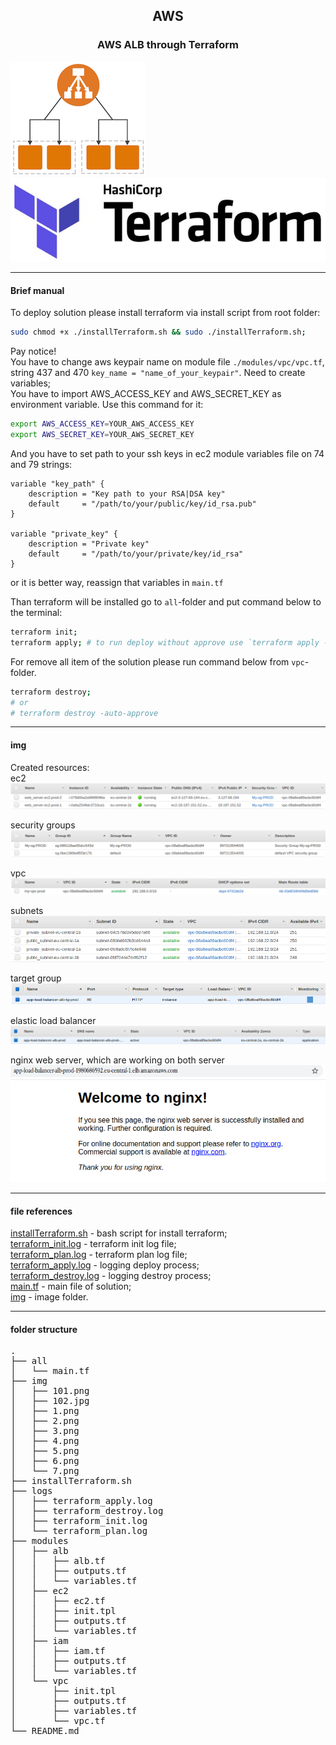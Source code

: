 ## <p style="text-align: center;">AWS</p>

### <p style="text-align: center;">AWS ALB through Terraform</p>
![task ](./img/101.png) ![task ](./img/102.jpg)

***

#### Brief manual
To deploy solution please install terraform via install script from root folder:
```bash
sudo chmod +x ./installTerraform.sh && sudo ./installTerraform.sh;
```
Pay notice!  
You have to change aws keypair name on module file `./modules/vpc/vpc.tf`, string 437 and 470 `key_name = "name_of_your_keypair"`. Need to create variables;  
You have to import AWS_ACCESS_KEY and AWS_SECRET_KEY as environment variable. Use this command for it:  
```bash
export AWS_ACCESS_KEY=YOUR_AWS_ACCESS_KEY
export AWS_SECRET_KEY=YOUR_AWS_SECRET_KEY
```
And you have to set path to your ssh keys in ec2 module variables file on 74 and 79 strings:
```
variable "key_path" {
    description = "Key path to your RSA|DSA key"
    default     = "/path/to/your/public/key/id_rsa.pub"
}

variable "private_key" {
    description = "Private key"
    default     = "/path/to/your/private/key/id_rsa"
}
```
or it is better way, reassign that variables in `main.tf`

Than terraform will be installed go to `all`-folder and put command below to the terminal:  
```bash
terraform init;
terraform apply; # to run deploy without approve use `terraform apply -auto-approve`
```
For remove all item of the solution please run command below from `vpc`-folder.  
```bash 
terraform destroy; 
# or
# terraform destroy -auto-approve
```

***

#### img
Created resources:  
ec2  
![ec2](./img/1.png)  

security groups  
![sg](./img/2.png)  

vpc     
![vpc](./img/5.png) 

subnets   
![subnets](./img/3.png) 

target group  
![tg](./img/6.png)  

elastic load balancer
![alb](./img/4.png)  

nginx web server, which are working on both server  
![internet_gateway](./img/7.png) 

***

#### file references
[installTerraform.sh](./installTerraform.sh) - bash script for install terraform;  
[terraform_init.log](./terraform_init.log) - terraform init log file;  
[terraform_plan.log](./terraform_plan.log) - terraform plan log file;  
[terraform_apply.log](./terraform_apply.log) - logging deploy process;  
[terraform_destroy.log](./terraform_destroy.log) - logging destroy process;  
[main.tf](./all/main.tf) - main file of solution;  
[img](./img) - image folder.  

***

#### folder structure
<pre>
.
├── all
│   └── main.tf
├── img
│   ├── 101.png
│   ├── 102.jpg
│   ├── 1.png
│   ├── 2.png
│   ├── 3.png
│   ├── 4.png
│   ├── 5.png
│   ├── 6.png
│   └── 7.png
├── installTerraform.sh
├── logs
│   ├── terraform_apply.log
│   ├── terraform_destroy.log
│   ├── terraform_init.log
│   └── terraform_plan.log
├── modules
│   ├── alb
│   │   ├── alb.tf
│   │   ├── outputs.tf
│   │   └── variables.tf
│   ├── ec2
│   │   ├── ec2.tf
│   │   ├── init.tpl
│   │   ├── outputs.tf
│   │   └── variables.tf
│   ├── iam
│   │   ├── iam.tf
│   │   ├── outputs.tf
│   │   └── variables.tf
│   └── vpc
│       ├── init.tpl
│       ├── outputs.tf
│       ├── variables.tf
│       └── vpc.tf
└── README.md
</pre>